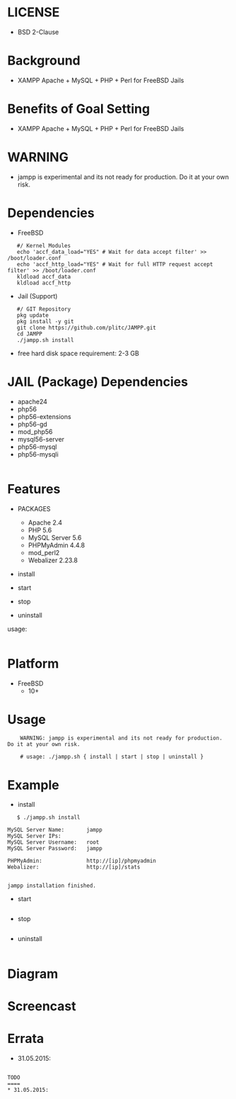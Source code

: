 
LICENSE
=======
* BSD 2-Clause

Background
==========
* XAMPP Apache + MySQL + PHP + Perl for FreeBSD Jails

Benefits of Goal Setting
========================
* XAMPP Apache + MySQL + PHP + Perl for FreeBSD Jails

WARNING
=======
* jampp is experimental and its not ready for production. Do it at your own risk.

Dependencies
============
* FreeBSD
```
   #/ Kernel Modules
   echo 'accf_data_load="YES" # Wait for data accept filter' >> /boot/loader.conf
   echo 'accf_http_load="YES" # Wait for full HTTP request accept filter' >> /boot/loader.conf
   kldload accf_data
   kldload accf_http
```
   * Jail (Support)
```
   #/ GIT Repository
   pkg update
   pkg install -y git
   git clone https://github.com/plitc/JAMPP.git
   cd JAMPP
   ./jampp.sh install
```

* free hard disk space requirement: 2-3 GB

JAIL (Package) Dependencies
=================
* apache24
* php56
* php56-extensions
* php56-gd
* mod_php56
* mysql56-server
* php56-mysql
* php56-mysqli

```
```

Features
========
* PACKAGES
   * Apache 2.4
   * PHP 5.6
   * MySQL Server 5.6
   * PHPMyAdmin 4.4.8
   * mod_perl2
   * Webalizer 2.23.8

* install

* start

* stop

* uninstall

usage:
```
```

Platform
========
* FreeBSD
   * 10+

Usage
=====
```
    WARNING: jampp is experimental and its not ready for production. Do it at your own risk.

    # usage: ./jampp.sh { install | start | stop | uninstall }
```

Example
=======
* install
```
   $ ./jampp.sh install

MySQL Server Name:       jampp
MySQL Server IPs:
MySQL Server Username:   root
MySQL Server Password:   jampp

PHPMyAdmin:              http://[ip]/phpmyadmin
Webalizer:               http://[ip]/stats


jampp installation finished.
```

* start
```
```

* stop
```
```

* uninstall
```
```

Diagram
=======

Screencast
==========

Errata
======
* 31.05.2015:
```

TODO
====
* 31.05.2015:

